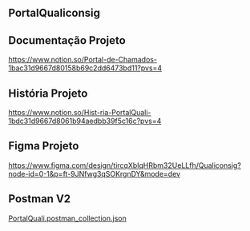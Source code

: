 ## PortalQualiconsig

## Documentação Projeto
https://www.notion.so/Portal-de-Chamados-1bac31d9667d80158b69c2dd6473bd11?pvs=4

## História Projeto
https://www.notion.so/Hist-ria-PortalQuali-1bdc31d9667d8061b94aedbb39f5c16c?pvs=4

## Figma Projeto
https://www.figma.com/design/tircqXbIqHRbm32UeLLfh/Qualiconsig?node-id=0-1&p=ft-9JNfwg3qSOKrgnDY&mode=dev

## Postman V2
[PortalQuali.postman_collection.json](https://github.com/user-attachments/files/19487922/PortalQuali.postman_collection.json)
